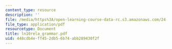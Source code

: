 ```yaml
---
content_type: resource
description: ''
file: /media/https%3A/open-learning-course-data-rc.s3.amazonaws.com/24-951-introduction-to-syntax-fall-2003/448cdb4eff452db56b74abb289430f2f_ln10rela_grammar.pdf
file_type: application/pdf
resourcetype: Document
title: ln10rela_grammar.pdf
uid: 448cdb4e-ff45-2db5-6b74-abb289430f2f
---
```


